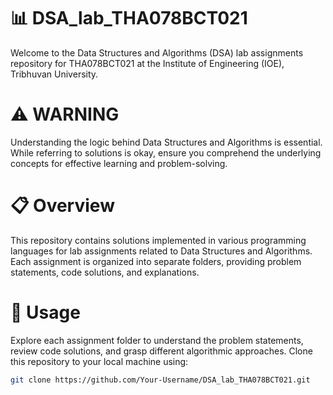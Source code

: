 
# 📊 DSA_lab_THA078BCT021

Welcome to the Data Structures and Algorithms (DSA) lab assignments repository for THA078BCT021 at the Institute of Engineering (IOE), Tribhuvan University.

# ⚠️ WARNING 
Understanding the logic behind Data Structures and Algorithms is essential. While referring to solutions is okay, ensure you comprehend the underlying concepts for effective learning and problem-solving.

# 📋 Overview
This repository contains solutions implemented in various programming languages for lab assignments related to Data Structures and Algorithms. Each assignment is organized into separate folders, providing problem statements, code solutions, and explanations.

# 🚀 Usage 
Explore each assignment folder to understand the problem statements, review code solutions, and grasp different algorithmic approaches. Clone this repository to your local machine using:

```bash
git clone https://github.com/Your-Username/DSA_lab_THA078BCT021.git

